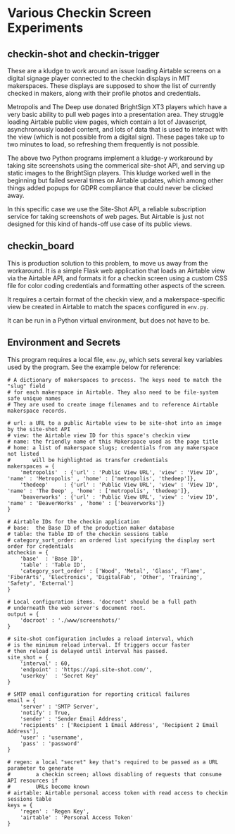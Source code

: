 # Various Checkin Screen Experiments

## checkin-shot and checkin-trigger

These are a kludge to work around an issue loading Airtable screens on a digital signage player connected to the checkin displays in MIT makerspaces. These displays are supposed to show the list of currently checked in makers, along with their profile photos and credentials.

Metropolis and The Deep use donated BrightSign XT3 players which have a very basic ability to pull web pages into a presentation area. They struggle loading Airtable public view pages, which contain a lot of Javascript, asynchronously loaded content, and lots of data that is used to interact with the view (which is not possible from a digital sign). These pages take up to two minutes to load, so refreshing them frequently is not possible.

The above two Python programs implement a kludge-y workaround by taking site screenshots using the commerical site-shot API, and serving up static images to the BrightSign players. This kludge worked well in the beginning but failed several times on Airtable updates, which among other things added popups for GDPR compliance that could never be clicked away.

In this specific case we use the Site-Shot API, a reliable subscription service for taking screenshots of web pages. But Airtable is just not designed for this kind of hands-off use case of its public views.

## checkin_board

This is production solution to this problem, to move us away from the workaround. It is a simple Flask web application that loads an Airtable view via the Airtable API, and formats it for a checkin screen using a custom CSS file for color coding credentials and formatting other aspects of the screen.

It requires a certain format of the checkin view, and a makerspace-specific view be created in Airtable to match the spaces configured in `env.py`.

It can be run in a Python virtual environment, but does not have to be.

## Environment and Secrets

This program requires a local file, `env.py`, which sets several key variables used by the program. See the example below for reference:

```
# A dictionary of makerspaces to process. The keys need to match the "slug" field
# for each makerspace in Airtable. They also need to be file-system safe unique names
# They are used to create image filenames and to reference Airtable makerspace records.

# url: a URL to a public Airtable view to be site-shot into an image by the site-shot API
# view: the Airtable view ID for this space's checkin view
# name: the friendly name of this Makerspace used as the page title
# home: a list of makerspace slugs; credentials from any makerspace not listed
#       will be highlighted as transfer credentials
makerspaces = {
    'metropolis'  : {'url' : 'Public View URL', 'view' : 'View ID', 'name' : 'Metropolis' , 'home' : ['metropolis', 'thedeep']},
    'thedeep'     : {'url' : 'Public View URL', 'view' : 'View ID', 'name' : 'The Deep' , 'home' : ['metropolis', 'thedeep']},
    'beaverworks' : {'url' : 'Public View URL', 'view' : 'view ID', 'name' : 'BeaverWorks' , 'home' : ['beaverworks']}
}

# Airtable IDs for the checkin application
# base:  the Base ID of the production maker database
# table: the Table ID of the checkin sessions table
# category_sort_order: an ordered list specifying the display sort order for credentials
atcheckin = {
    'base'  : 'Base ID',
    'table' : 'Table ID',
    'category_sort_order' : ['Wood', 'Metal', 'Glass', 'Flame', 'FiberArts', 'Electronics', 'DigitalFab', 'Other', 'Training', 'Safety', 'External']
}

# Local configuration items. 'docroot' should be a full path
# underneath the web server's document root.
output = {
    'docroot' : './www/screenshots/'
}

# site-shot configuration includes a reload interval, which
# is the minimum reload interval. If triggers occur faster
# then reload is delayed until interval has passed.
site_shot = {
    'interval' : 60,
    'endpoint' : 'https://api.site-shot.com/',
    'userkey'  : 'Secret Key'
}

# SMTP email configuration for reporting critical failures
email = {
    'server' : 'SMTP Server',
    'notify' : True,
    'sender' : 'Sender Email Address',
    'recipients' : ['Recipient 1 Email Address', 'Recipient 2 Email Address'],
    'user' : 'username',
    'pass' : 'password' 
}

# regen: a local "secret" key that's required to be passed as a URL parameter to generate
#        a checkin screen; allows disabling of requests that consume API resources if
#        URLs become known
# airtable: Airtable personal access token with read access to checkin sessions table
keys = {
    'regen' : 'Regen Key',
    'airtable' : 'Personal Access Token'
}
```
